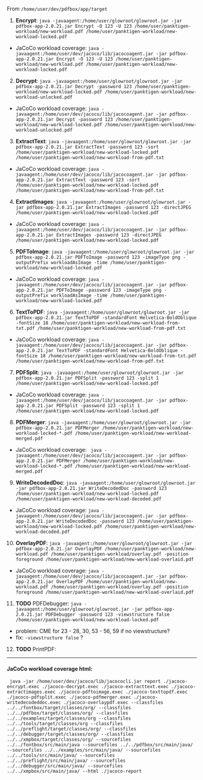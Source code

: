From `/home/user/dev/pdfbox/app/target`

1. **Encrypt**: `java -javaagent:/home/user/glowroot/glowroot.jar -jar pdfbox-app-2.0.21.jar Encrypt -O 123 -U 123 /home/user/panktigen-workload/new-workload.pdf /home/user/panktigen-workload/new-workload-locked.pdf`
  - JaCoCo workload coverage: `java -javaagent:/home/user/dev/jacoco/lib/jacocoagent.jar -jar pdfbox-app-2.0.21.jar Encrypt -O 123 -U 123 /home/user/panktigen-workload/new-workload.pdf /home/user/panktigen-workload/new-workload-locked.pdf` 

2. **Decrypt**: `java -javaagent:/home/user/glowroot/glowroot.jar -jar pdfbox-app-2.0.21.jar Decrypt -password 123 /home/user/panktigen-workload/new-workload-locked.pdf /home/user/panktigen-workload/new-workload-unlocked.pdf`
  - JaCoCo workload coverage: `java -javaagent:/home/user/dev/jacoco/lib/jacocoagent.jar -jar pdfbox-app-2.0.21.jar Decrypt -password 123 /home/user/panktigen-workload/new-workload-locked.pdf /home/user/panktigen-workload/new-workload-unlocked.pdf`

3. **ExtractText**: `java -javaagent:/home/user/glowroot/glowroot.jar -jar pdfbox-app-2.0.21.jar ExtractText -password 123 -sort /home/user/panktigen-workload/new-workload-locked.pdf /home/user/panktigen-workload/new-workload-from-pdf.txt`
  - JaCoCo workload coverage: `java -javaagent:/home/user/dev/jacoco/lib/jacocoagent.jar -jar pdfbox-app-2.0.21.jar ExtractText -password 123 -sort /home/user/panktigen-workload/new-workload-locked.pdf /home/user/panktigen-workload/new-workload-from-pdf.txt`

4. **ExtractImages**: `java -javaagent:/home/user/glowroot/glowroot.jar -jar pdfbox-app-2.0.21.jar ExtractImages -password 123 -directJPEG /home/user/panktigen-workload/new-workload-locked.pdf`
  - JaCoCo workload coverage: `java -javaagent:/home/user/dev/jacoco/lib/jacocoagent.jar -jar pdfbox-app-2.0.21.jar ExtractImages -password 123 -directJPEG /home/user/panktigen-workload/new-workload-locked.pdf`

5. **PDFToImage**: `java -javaagent:/home/user/glowroot/glowroot.jar -jar pdfbox-app-2.0.21.jar PDFToImage -password 123 -imageType png -outputPrefix workloadAsImage -time /home/user/panktigen-workload/new-workload-locked.pdf`
  - JaCoCo workload coverage: `java -javaagent:/home/user/dev/jacoco/lib/jacocoagent.jar -jar pdfbox-app-2.0.21.jar PDFToImage -password 123 -imageType png -outputPrefix workloadAsImage -time /home/user/panktigen-workload/new-workload-locked.pdf`

6. **TextToPDF**: `java -javaagent:/home/user/glowroot/glowroot.jar -jar pdfbox-app-2.0.21.jar TextToPDF -standardFont Helvetica-BoldOblique -fontSize 18 /home/user/panktigen-workload/new-workload-from-txt.pdf /home/user/panktigen-workload/new-workload-from-pdf.txt`
  - JaCoCo workload coverage: `java -javaagent:/home/user/dev/jacoco/lib/jacocoagent.jar -jar pdfbox-app-2.0.21.jar TextToPDF -standardFont Helvetica-BoldOblique -fontSize 18 /home/user/panktigen-workload/new-workload-from-txt.pdf /home/user/panktigen-workload/new-workload-from-pdf.txt`

7. **PDFSplit**: `java -javaagent:/home/user/glowroot/glowroot.jar -jar pdfbox-app-2.0.21.jar PDFSplit -password 123 -split 1 /home/user/panktigen-workload/new-workload-locked.pdf`
  - JaCoCo workload coverage: `java -javaagent:/home/user/dev/jacoco/lib/jacocoagent.jar -jar pdfbox-app-2.0.21.jar PDFSplit -password 123 -split 1 /home/user/panktigen-workload/new-workload-locked.pdf`

8. **PDFMerger**: `java -javaagent:/home/user/glowroot/glowroot.jar -jar pdfbox-app-2.0.21.jar PDFMerger /home/user/panktigen-workload/new-workload-locked-*.pdf /home/user/panktigen-workload/new-workload-merged.pdf`
  - JaCoCo workload coverage: ` java -javaagent:/home/user/dev/jacoco/lib/jacocoagent.jar -jar pdfbox-app-2.0.21.jar PDFMerger /home/user/panktigen-workload/new-workload-locked-*.pdf /home/user/panktigen-workload/new-workload-merged.pdf`

9. **WriteDecodedDoc**: `java -javaagent:/home/user/glowroot/glowroot.jar -jar pdfbox-app-2.0.21.jar WriteDecodedDoc -password 123 /home/user/panktigen-workload/new-workload-locked.pdf /home/user/panktigen-workload/new-workload-decoded.pdf`
  - JaCoCo workload coverage: `java -javaagent:/home/user/dev/jacoco/lib/jacocoagent.jar -jar pdfbox-app-2.0.21.jar WriteDecodedDoc -password 123 /home/user/panktigen-workload/new-workload-locked.pdf /home/user/panktigen-workload/new-workload-decoded.pdf`

10. **OverlayPDF**: `java -javaagent:/home/user/glowroot/glowroot.jar -jar pdfbox-app-2.0.21.jar OverlayPDF /home/user/panktigen-workload/new-workload.pdf /home/user/panktigen-workload/overlay.pdf -position foreground /home/user/panktigen-workload/new-workload-overlaid.pdf`
  - JaCoCo workload coverage: `java -javaagent:/home/user/dev/jacoco/lib/jacocoagent.jar -jar pdfbox-app-2.0.21.jar OverlayPDF /home/user/panktigen-workload/new-workload.pdf /home/user/panktigen-workload/overlay.pdf -position foreground /home/user/panktigen-workload/new-workload-overlaid.pdf`

11. **TODO** PDFDebugger: `java -javaagent:/home/user/glowroot/glowroot.jar -jar pdfbox-app-2.0.21.jar PDFDebugger -password 123 -viewstructure false /home/user/panktigen-workload/new-workload-locked.pdf`
  - problem: CME for 23 - 28, 30, 53 - 56, 59 if no viewstructure?
  - fix: `-viewstructure false` ?

12. **TODO** PrintPDF:

---

#### JaCoCo workload coverage html:
` java -jar /home/user/dev/jacoco/lib/jacococli.jar report ./jacoco-encrypt.exec ./jacoco-decrypt.exec ./jacoco-extracttext.exec ./jacoco-extractimages.exec ./jacoco-pdftoimage.exec ./jacoco-texttopdf.exec ./jacoco-pdfsplit.exec ./jacoco-pdfmerger.exec ./jacoco-writedecodeddoc.exec ./jacoco-overlaypdf.exec --classfiles ../../fontbox/target/classes/org/ --classfiles ../../pdfbox/target/classes/org/ --classfiles ../../examples/target/classes/org --classfiles ../../tools/target/classes/org --classfiles ../../preflight/target/classes/org/ --classfiles ../../debugger/target/classes/org/ --classfiles ../../xmpbox/target/classes/org/ --sourcefiles ../../fontbox/src/main/java --sourcefiles ../../pdfbox/src/main/java/ --sourcefiles ../../examples/src/main/java/ --sourcefiles ../../tools/src/main/java/ --sourcefiles ../../preflight/src/main/java/ --sourcefiles ../../debugger/src/main/java/ --sourcefiles ../../xmpbox/src/main/java/ --html ./jacoco-report`

